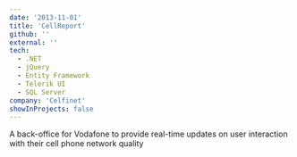 ```yaml
---
date: '2013-11-01'
title: 'CellReport'
github: ''
external: ''
tech:
  - .NET
  - jQuery
  - Entity Framework
  - Telerik UI
  - SQL Server
company: 'Celfinet'
showInProjects: false
---
```


A back-office for Vodafone to provide real-time updates on user interaction with their cell phone network quality
